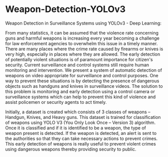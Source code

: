 # Weapon-Detection-YOLOv3
Weapon Detection in Surveillance Systems using YOLOv3 - Deep Learning:

   From many statistics, it can be assumed that the violence rate concerning guns and harmful weapons is increasing every year becoming a challenge for law enforcement agencies to overwhelm this issue in a timely manner. There are many places where the crime rate caused by firearms or knives is very high, especially in places where they are allowed. The early detection of potentially violent situations is of paramount importance for citizen's security. Current surveillance and control systems still require human monitoring and intervention. We present a system of automatic detection of weapons on video appropriate for surveillance and control purposes. One way to prevent these situations is by detecting the presence of dangerous objects such as handguns and knives in surveillance videos. The solution to this problem is monitoring and early detection using a control camera or surveillance systems which can help to prevent this kind of violence and assist policemen or security agents to act timely. 
          
   Initially, a dataset is created which consists of 3 classes of weapons – Handgun, Knives, and Heavy guns. This dataset is trained for classification of weapons using YOLO V3 (You Only Look Once – Version 3) algorithm. Once it is classified and if it is identified to be a weapon, the type of weapon present is detected. If the weapon is detected, an alert is sent to the authorities so that they can take necessary actions to prevent crimes. This early detection of weapons is really useful to prevent violent crimes using dangerous weapons thereby providing security to public.
